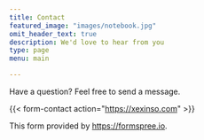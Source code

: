 ```yaml
---
title: Contact
featured_image: "images/notebook.jpg"
omit_header_text: true
description: We'd love to hear from you
type: page
menu: main

---
```



Have a question? Feel free to send a message. 

{{< form-contact action="https://xexinso.com"  >}}

This form provided by https://formspree.io.